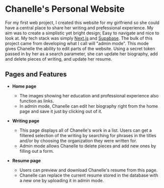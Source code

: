 # Chanelle's Personal Website

For my first web project, I created this website for my girlfriend so she could have a central place to share her writing and prefessional experience. My aim was to create a simplistic yet bright design; Easy to navigate and nice to look at. My tech stack was simply [Next.js](https://nextjs.org/) and [Supabase](https://supabase.com/). The bulk of this project came from developing what I call will "admin mode". This mode gives Chanelle the ability to edit parts of the website. Using a secret token passed in by her as a search parameter, she can update her biography, add and delete pieces of writing, and update her resume.

## Pages and Features

* **Home page**
    - The images showing her education and professional experience also function as links.
    - In admin mode, Chanelle can edit her biography right from the home page and save it just by clicking out of it.

* **Writing page**
    - This page displays all of Chanelle's work in a list. Users can get a filtered selection of the writing by searching for phrases in the titles and/or by choosing the organization they were written for.
    - Admin mode allows Chanelle to delete pieces and add new ones by filling out a form.

* **Resume page**
    - Users can preview and download Chanelle's resume from this page.
    - Chanelle can replace the current resume stored in the database with a new one by uploading it in admin mode.